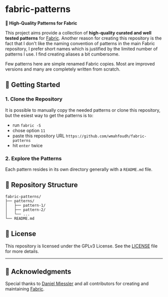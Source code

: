 # fabric-patterns

**🚀 High-Quality Patterns for Fabric**

This project aims provide a collection of **high-quality curated and well tested patterns** for [Fabric](https://github.com/danielmiessler/fabric). Another reason for creating this repository is the fact that I don't like the naming convention of patterns in the main Fabric repository, I prefer short names which is justified by the limited number of patterns I use. I find creating aliases a bit cumbersome.

Few patterns here are simple renamed Fabric copies. Most are improved versions and many are completely written from scratch.

## 🚀 Getting Started

### 1. Clone the Repository
It is possible to manually copy the needed patterns or clone this repository, but the esiest way to get the patterns is to:
- run `fabric -S`
- chose option `11`
- paste this repository URL `https://github.com/wmahfoudh/fabric-patterns`
- hit `enter` twice

### 2. Explore the Patterns
Each pattern resides in its own directory generally with a `README.md` file.

## 📂 Repository Structure

```plaintext
fabric-patterns/
├── patterns/
│   ├── pattern-1/
│   ├── pattern-2/
│   └── ...
└── README.md
```

## 📜 License

This repository is licensed under the GPLv3 License. See the [LICENSE](LICENSE) file for more details.

---

## 🌟 Acknowledgments

Special thanks to [Daniel Miessler](https://github.com/danielmiessler) and all contributors for creating and maintaining [Fabric](https://github.com/danielmiessler/fabric).
